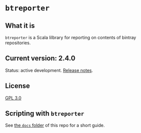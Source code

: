 # `btreporter`

## What it is

`btreporter` is a Scala lilbrary for reporting on contents of bintray repositories.

## Current version: 2.4.0

Status: active development. [Release notes](releases.md).

## License

[GPL 3.0](https://opensource.org/licenses/gpl-3.0.html)


## Scripting with `btreporter`

See [the `docs` folder](https://github.com/neelsmith/btreporter/blob/master/docs/index.md) of this repo for a short guide.
